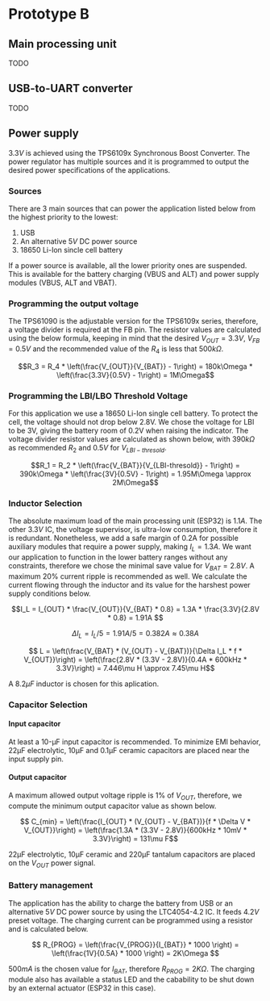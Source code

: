 # Prototype B

## Main processing unit
TODO

## USB-to-UART converter
TODO

## Power supply
$3.3V$ is achieved using the TPS6109x Synchronous Boost Converter. The power regulator has multiple sources and it is programmed to output the desired power specifications of the applications.

### Sources
There are 3 main sources that can power the application listed below from the highest priority to the lowest:

1. USB
2. An alternative $5V$ DC power source
3. 18650 Li-Ion sincle cell battery

If a power source is available, all the lower priority ones are suspended. This is available for the battery charging (VBUS and ALT) and power supply modules (VBUS, ALT and VBAT).

### Programming the output voltage
The TPS61090 is the adjustable version for the TPS6109x series, therefore, a voltage divider is required at the FB pin. The resistor values are calculated using the below formula, keeping in mind that the desired $V_{OUT} = 3.3V$, $V_{FB} = 0.5V$ and the recommended value of the $R_4$ is less that $500k\Omega$.

$$R_3 = R_4 * \left(\frac{V_{OUT}}{V_{BAT}} - 1\right) = 180k\Omega * \left(\frac{3.3V}{0.5V} - 1\right) = 1M\Omega$$

### Programming the LBI/LBO Threshold Voltage
For this application we use a 18650 Li-Ion single cell battery. To protect the cell, the voltage should not drop below 2.8V. We chose the voltage for LBI to be 3V, giving the battery room of 0.2V when raising the indicator. The voltage divider resistor values are calculated as shown below, with $390k\Omega$ as recommended $R_2$ and $0.5V$ for $V_{LBI-thresold}$.

$$R_1 = R_2 * \left(\frac{V_{BAT}}{V_{LBI-thresold}} - 1\right) = 390k\Omega * \left(\frac{3V}{0.5V} - 1\right) = 1.95M\Omega \approx 2M\Omega$$

### Inductor Selection
The absolute maximum load of the main processing unit (ESP32) is $1.1A$. The other $3.3V$ IC, the voltage supervisor, is ultra-low consumption, therefore it is redundant. Nonetheless, we add a safe margin of 0.2A for possible auxiliary modules that require a power supply, making $I_L = 1.3A$. We want our application to function in the lower battery ranges without any constraints, therefore we chose the minimal save value for $V_{BAT} = 2.8V$. A maximum 20% current ripple is recommended as well. We calculate the current flowing through the inductor and its value for the harshest power supply conditions below.

$$I_L = I_{OUT} * \frac{V_{OUT}}{V_{BAT} * 0.8} = 1.3A * \frac{3.3V}{2.8V * 0.8} = 1.91A $$

$$\Delta I_L = I_L / 5 = 1.91A / 5 = 0.382A \approx 0.38A$$

$$ L = \left(\frac{V_{BAT} * (V_{OUT} - V_{BAT})}{\Delta I_L * f * V_{OUT}}\right)  = \left(\frac{2.8V * (3.3V - 2.8V)}{0.4A * 600kHz * 3.3V}\right) = 7.446\mu H \approx 7.45\mu H$$

A $8.2\mu F$ inductor is chosen for this aplication.

### Capacitor Selection

#### Input capacitor
At least a 10-&micro;F input capacitor is recommended. To minimize EMI behavior, 22&micro;F electrolytic, 10&micro;F and 0.1&micro;F ceramic capacitors are placed near the input supply pin.

#### Output capacitor
A maximum allowed output voltage ripple is 1% of $V_{OUT}$, therefore, we compute the minimum output capacitor value as shown below.

$$ C_{min} = \left(\frac{I_{OUT} * (V_{OUT} - V_{BAT})}{f * \Delta V * V_{OUT}}\right) = \left(\frac{1.3A * (3.3V - 2.8V)}{600kHz * 10mV * 3.3V}\right) = 131\mu F$$

22&micro;F electrolytic, 10&micro;F ceramic and 220&micro;F tantalum capacitors are placed on the $V_{OUT}$ power signal.

### Battery management
The application has the ability to charge the battery from USB or an alternative $5V$ DC power source by using the LTC4054-4.2 IC. It feeds $4.2V$ preset voltage. The charging current can be programmed using a resistor and is calculated below.

$$ R_{PROG} = \left(\frac{V_{PROG}}{I_{BAT}} * 1000 \right) = \left(\frac{1V}{0.5A} * 1000 \right) = 2K\Omega $$

$500mA$ is the chosen value for $I_{BAT}$, therefore $R_{PROG} = 2K\Omega$. The charging module also has available a status LED and the cabability to be shut down by an external actuator (ESP32 in this case).